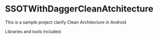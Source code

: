 # SSOTWithDaggerCleanAtchitecture

This is a sample project clarify Clean Architecture in Android

Libraries and tools included:
